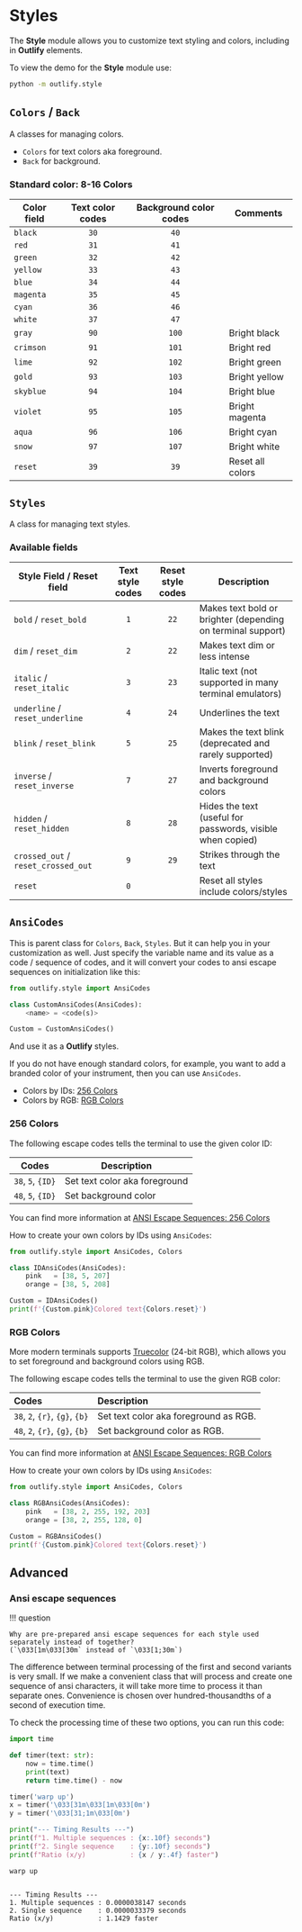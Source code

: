 # Styles

The **Style** module allows you to customize text styling and colors,
including in **Outlify** elements.

To view the demo for the **Style** module use:

```sh
python -m outlify.style
```

## `Colors` / `Back`

A classes for managing colors.

* `Colors` for text colors aka foreground.
* `Back` for background.

### Standard color: 8-16 Colors

| Color field | Text color codes | Background color codes | Comments         |
|-------------|:----------------:|:----------------------:|------------------|
| `black`     |       `30`       |          `40`          |
| `red`       |       `31`       |          `41`          |
| `green`     |       `32`       |          `42`          |
| `yellow`    |       `33`       |          `43`          |
| `blue`      |       `34`       |          `44`          |
| `magenta`   |       `35`       |          `45`          |
| `cyan`      |       `36`       |          `46`          |
| `white`     |       `37`       |          `47`          |
| `gray`      |       `90`       |         `100`          | Bright black     |
| `crimson`   |       `91`       |         `101`          | Bright red       |
| `lime`      |       `92`       |         `102`          | Bright green     |
| `gold`      |       `93`       |         `103`          | Bright yellow    |
| `skyblue`   |       `94`       |         `104`          | Bright blue      |
| `violet`    |       `95`       |         `105`          | Bright magenta   |
| `aqua`      |       `96`       |         `106`          | Bright cyan      |
| `snow`      |       `97`       |         `107`          | Bright white     |
| `reset`     |       `39`       |          `39`          | Reset all colors |

## `Styles`

A class for managing text styles.

### Available fields

| Style Field / Reset field           | Text style codes | Reset style codes | Description                                                 |
|-------------------------------------|:----------------:|:-----------------:|-------------------------------------------------------------|
| `bold` / `reset_bold`               |       `1`        |       `22`        | Makes text bold or brighter (depending on terminal support) |
| `dim` / `reset_dim`                 |       `2`        |       `22`        | Makes text dim or less intense                              |
| `italic` / `reset_italic`           |       `3`        |       `23`        | Italic text (not supported in many terminal emulators)      |
| `underline` / `reset_underline`     |       `4`        |       `24`        | Underlines the text                                         |
| `blink` / `reset_blink`             |       `5`        |       `25`        | Makes the text blink (deprecated and rarely supported)      |
| `inverse` / `reset_inverse`         |       `7`        |       `27`        | Inverts foreground and background colors                    |
| `hidden` / `reset_hidden`           |       `8`        |       `28`        | Hides the text (useful for passwords, visible when copied)  |
| `crossed_out` / `reset_crossed_out` |       `9`        |       `29`        | Strikes through the text                                    |
| `reset`                             |       `0`        |                   | Reset all styles include colors/styles                      |

## `AnsiCodes`

This is parent class for `Colors`, `Back`, `Styles`. 
But it can help you in your customization as well. 
Just specify the variable name and its value as a code / sequence of codes,
and it will convert your codes to ansi escape sequences on initialization
like this:

```python
from outlify.style import AnsiCodes

class CustomAnsiCodes(AnsiCodes):
    <name> = <code(s)>

Custom = CustomAnsiCodes()
```

And use it as a **Outlify** styles.

If you do not have enough standard colors, for example, you want to add
a branded color of your instrument, then you can use `AnsiCodes`.

* Colors by IDs: [256 Colors](#256-colors) 
* Colors by RGB: [RGB Colors](#rgb-colors) 

### 256 Colors
The following escape codes tells the terminal to use the given color ID:

| Codes             | Description                   |
|-------------------|-------------------------------|
| `38`, `5`, `{ID}` | Set text color aka foreground |
| `48`, `5`, `{ID}` | Set background color          |

You can find more information at [ANSI Escape Sequences: 256 Colors](https://gist.github.com/fnky/458719343aabd01cfb17a3a4f7296797#256-colors)

How to create your own colors by IDs using `AnsiCodes`:
```python
from outlify.style import AnsiCodes, Colors

class IDAnsiCodes(AnsiCodes):
    pink   = [38, 5, 207]
    orange = [38, 5, 208]

Custom = IDAnsiCodes()
print(f'{Custom.pink}Colored text{Colors.reset}')
```

### RGB Colors

More modern terminals supports [Truecolor](https://en.wikipedia.org/wiki/Color_depth#True_color_.2824-bit.29) (24-bit RGB), which allows you to set foreground and background colors using RGB.

The following escape codes tells the terminal to use the given RGB color:

| Codes                          | Description                           |
|:-------------------------------|:--------------------------------------|
| `38`, `2`, `{r}`, `{g}`, `{b}` | Set text color aka foreground as RGB. |
| `48`, `2`, `{r}`, `{g}`, `{b}` | Set background color as RGB.          |

You can find more information at [ANSI Escape Sequences: RGB Colors](https://gist.github.com/fnky/458719343aabd01cfb17a3a4f7296797#rgb-colors)

How to create your own colors by IDs using `AnsiCodes`:
```python
from outlify.style import AnsiCodes, Colors

class RGBAnsiCodes(AnsiCodes):
    pink   = [38, 2, 255, 192, 203]
    orange = [38, 2, 255, 128, 0]

Custom = RGBAnsiCodes()
print(f'{Custom.pink}Colored text{Colors.reset}')
```

## Advanced
### Ansi escape sequences

!!! question

    Why are pre-prepared ansi escape sequences for each style used separately instead of together?
    (`\033[1m\033[30m` instead of `\033[1;30m`)

The difference between terminal processing of the first and second variants
is very small. If we make a convenient class that will process and create
one sequence of ansi characters, it will take more time to process it than
separate ones. Convenience is chosen over hundred-thousandths of a second
of execution time.

To check the processing time of these two options, you can run this code:

```python
import time

def timer(text: str):
    now = time.time()
    print(text)
    return time.time() - now

timer('warp up')
x = timer('\033[31m\033[1m\033[0m')
y = timer('\033[31;1m\033[0m')

print("--- Timing Results ---")
print(f"1. Multiple sequences : {x:.10f} seconds")
print(f"2. Single sequence    : {y:.10f} seconds")
print(f"Ratio (x/y)           : {x / y:.4f} faster")
```

<div class="result" markdown>

```
warp up


--- Timing Results ---
1. Multiple sequences : 0.0000038147 seconds
2. Single sequence    : 0.0000033379 seconds
Ratio (x/y)           : 1.1429 faster
```

</div>